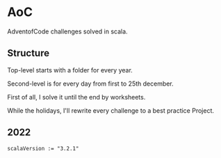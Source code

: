 # AoC

AdventofCode challenges solved in scala.

## Structure

Top-level starts with a folder for every year.

Second-level is for every day from first to 25th december.

First of all, I solve it until the end by worksheets.

While the holidays, I'll rewrite every challenge to a best practice Project.

## 2022

`scalaVersion := "3.2.1"`
